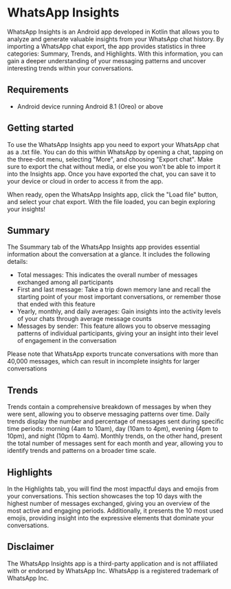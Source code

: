 # WhatsApp Insights
WhatsApp Insights is an Android app developed in Kotlin that allows you to analyze and generate valuable insights from your WhatsApp chat history.
By importing a WhatsApp chat export, the app provides statistics in three categories: Summary, Trends, and Highlights.
With this information, you can gain a deeper understanding of your messaging patterns and uncover interesting trends within your conversations.

## Requirements
- Android device running Android 8.1 (Oreo) or above

## Getting started
To use the WhatsApp Insights app you need to export your WhatsApp chat as a .txt file.
You can do this within WhatsApp by opening a chat, tapping on the three-dot menu, selecting "More", and choosing "Export chat".
Make sure to export the chat without media, or else you won't be able to import it into the Insights app.
Once you have exported the chat, you can save it to your device or cloud in order to access it from the app.

When ready, open the WhatsApp Insights app, click the "Load file" button, and select your chat export. With the file loaded, you can begin exploring your insights!

## Summary
The Ssummary tab of the WhatsApp Insights app provides essential information about the conversation at a glance. It includes the following details:
- Total messages: This indicates the overall number of messages exchanged among all participants
- First and last message: Take a trip down memory lane and recall the starting point of your most important conversations, or remember those that ended with this feature
- Yearly, monthly, and daily averages: Gain insights into the activity levels of your chats through average message counts
- Messages by sender: This feature allows you to observe messaging patterns of individual participants, giving your an insight into their level of engagement in the conversation

Please note that WhatsApp exports truncate conversations with more than 40,000 messages, which can result in incomplete insights for larger conversations

## Trends
Trends contain a comprehensive breakdown of messages by when they were sent, allowing you to observe messaging patterns over time. Daily trends display the number and percentage of messages sent during specific time periods: morning (4am to 10am), day (10am to 4pm), evening (4pm to 10pm), and night (10pm to 4am). Monthly trends, on the other hand, present the total number of messages sent for each month and year, allowing you to identify trends and patterns on a broader time scale.

## Highlights
In the Highlights tab, you will find the most impactful days and emojis from your conversations. This section showcases the top 10 days with the highest number of messages exchanged, giving you an overview of the most active and engaging periods. Additionally, it presents the 10 most used emojis, providing insight into the expressive elements that dominate your conversations.

## Disclaimer
The WhatsApp Insights app is a third-party application and is not affiliated with or endorsed by WhatsApp Inc. WhatsApp is a registered trademark of WhatsApp Inc.
